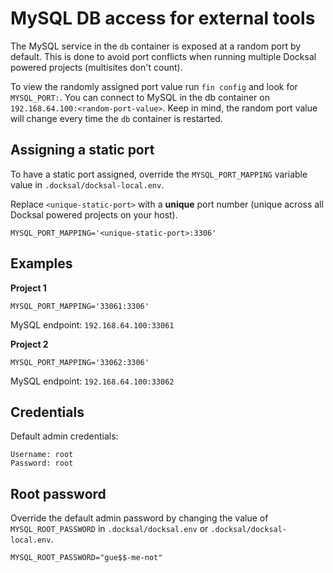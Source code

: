 # MySQL DB access for external tools

The MySQL service in the `db` container is exposed at a random port by default.
This is done to avoid port conflicts when running multiple Docksal powered projects (multisites don't count).

To view the randomly assigned port value run `fin config` and look for `MYSQL_PORT:`.
You can connect to MySQL in the db container on `192.168.64.100:<random-port-value>`.
Keep in mind, the random port value will change every time the `db` container is restarted.

## Assigning a static port

To have a static port assigned, override the `MYSQL_PORT_MAPPING` variable value in `.docksal/docksal-local.env`.

Replace `<unique-static-port>` with a **unique** port number (unique across all Docksal powered projects on your host).

```
MYSQL_PORT_MAPPING='<unique-static-port>:3306'
```

## Examples

**Project 1**

```
MYSQL_PORT_MAPPING='33061:3306'
```

MySQL endpoint: `192.168.64.100:33061`

**Project 2**

```
MYSQL_PORT_MAPPING='33062:3306'
```

MySQL endpoint: `192.168.64.100:33062`

## Credentials

Default admin credentials:

```
Username: root
Password: root
```

## Root password

Override the default admin password by changing the value of `MYSQL_ROOT_PASSWORD` in `.docksal/docksal.env` or `.docksal/docksal-local.env`.

```
MYSQL_ROOT_PASSWORD="gue$$-me-not"
```
